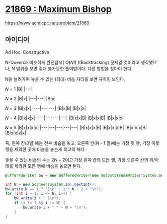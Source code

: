 # [21869 : Maximum Bishop](https://www.acmicpc.net/problem/21869)
https://www.acmicpc.net/problem/21869

## 아이디어
Ad Hoc, Constructive

N-Queen과 비슷하게 완전탐색( $O(N!)$ )(Backtracking) 문제일 것이라고 생각했으나, $N$ 범위를 보면 절대 불가능한 풀이법이다. 다른 방법을 찾아야 한다.

N을 늘려가며 놓을 수 있는 (최대) 비숍 자리를 보면 규칙이 보인다.

$N$ = 1
|B|
|---|

$N$ = 2
|B|x|
|---|---|
|B|x|

$N$ = 3
|B|x|x|
|---|---|---|
|B|x|B|
|B|x|x|

$N$ = 4
|B|x|x|x|
|---|---|---|---|
|B|x|x|B|
|B|x|x|B|
|B|x|x|x|

$N$ = 5
|B|x|x|x|x|
|---|---|---|---|---|
|B|x|x|x|B|
|B|x|x|x|B|
|B|x|x|x|B|
|B|x|x|x|x|

즉, 왼쪽 칸(0열)에는 전부 비숍을 놓고, 오른쪽 칸($N$ - 1 열)에는 가장 윗 행, 가장 아랫 행을 제외한 곳에 비숍을 놓는게 최고의 해다.

놓을 수 있는 비숍의 수는 $2N - 2$이고 가장 왼쪽 칸의 모든 행, 가장 오른쪽 칸의 위/아래를 제외한 모든 행에 비숍을 놓으면 된다.
```java
BufferedWriter bw = new BufferedWriter(new OutputStreamWriter(System.out));

int N = new Scanner(System.in).nextInt();
bw.write(N == 1 ? "1\n" : 2 * N - 2 + "\n");
for (int i = 1; i <= N; i++) {
    bw.write(i + " 1\n");
    if (i != 1 && i != N) {
        bw.write(i + " " + N + "\n");
    }
}
```